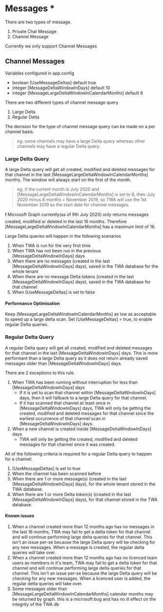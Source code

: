 # Messages *
There are two types of message.
1. Private Chat Message
2. Channel Message

Currently we only support Channel Messages

## Channel Messages

Variables configured in app.config
- boolean [UseMessageDeltas] default true
- integer [MessageDeltaWindowInDays] default 10
- integer [MessageLargeDeltaWindowInCalendarMonths] default 8

There are two different types of channel message query
1. Large Delta
2. Regular Delta

The decision for the type of channel message query can be made on a per channel basis. 
>eg. some channels may have a large Delta query whereas other channels may have a regular Delta query.

### Large Delta Query

A large Delta query will get all created, modified and deleted messages for that channel in the last [MessageLargeDeltaWindowInCalendarMonths] months. The window will always start on the first of the month.
>eg. if the current month is July 2020 and [MessageLargeDeltaWindowInCalendarMonths] is set to 8, then July 2020 minus 8 months = November 2019, so TWA will use the 1st November 2019 as the start date for channel messages. 

:exclamation: Microsoft Graph currently(as of 9th July 2020) only returns messages created, modified or deleted in the last 16 months. Therefore [MessageLargeDeltaWindowInCalendarMonths] has a maximum limit of 16.

Large Delta queries will happen in the following scenarios
1. When TWA is run for the very first time
2. When TWA has not been run in the previous [MessageDeltaWindowInDays] days
3. When there are no messages (created in the last [MessageDeltaWindowInDays] days), saved in the TWA database for the whole tenant 
4. When there are no message Delta tokens (created in the last [MessageDeltaWindowInDays] days), saved in the TWA database for that channel 
5. When [UseMessageDeltas] is set to false

#### Performance Optimisation
Keep [MessageLargeDeltaWindowInCalendarMonths] as low as acceptable to speed up a large delta scan.
Set [UseMessageDeltas] = true, to enable regular Delta queries.

### Regular Delta Query

A regular Delta query will get all created, modified and deleted messages for that channel in the last [MessageDeltaWindowInDays] days. This is more performant than a large Delta query as it does not return already saved messages older than [MessageDeltaWindowInDays] days. 

There are 2 exceptions to this rule.
1. When TWA has been running without interruption for less than [MessageDeltaWindowInDays] days
   - If it is yet to scan that channel within [MessageDeltaWindowInDays] days, then it will fallback to a large Delta query for that channel.
   - If it has scanned that channel at least once in [MessageDeltaWindowInDays] days, TWA will only be getting the created, modified and deleted messages for that channel since the earliest occurrence of that channel scan in [MessageDeltaWindowInDays] days.
2. When a new channel is created inside [MessageDeltaWindowInDays] days
   - TWA will only be getting the created, modified and deleted messages for that channel since it was created.
 

All of the following criteria is required for a regular Delta query to happen for a channel.

1. [UseMessageDeltas] is set to true
2. When the channel has been scanned before
3. When there are 1 or more message(s) (created in the last [MessageDeltaWindowInDays] days), for the whole tenant stored in the TWA database.
4. When there are 1 or more Delta token(s) (created in the last [MessageDeltaWindowInDays] days), for that channel stored in the TWA database.


#### Known issues
1. When a channel created more than 12 months ago has no messages in the last 16 months, TWA may fail to get a delta token for that channel and will continue performing large delta queries for that channel. This isn't an issue per-se because the large Delta query will be checking for any new messages. When a message is created, the regular delta queries will take over.
2. When a channel created more than 12 months ago has no licenced team users as members in it's team, TWA may fail to get a delta token for that channel and will continue performing large delta queries for that channel. This isn't an issue per-se because the large Delta query will be checking for any new messages. When a licenced user is added, the regular delta queries will take over.
3. Some messages older than [MessageLargeDeltaWindowInCalendarMonths] calendar months may be returned by graph. this is a microsoft bug and has no ill effect on the integrity of the TWA db
